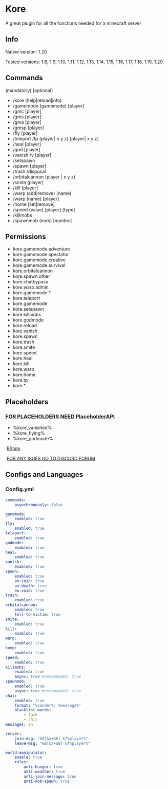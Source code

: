 # Kore

A great plugin for all the functions needed for a minecraft server

## Info

Native version: 1.20

Tested versions: 1.8, 1.9, 1.10, 1.11. 1.12, 1.13, 1.14, 1.15, 1.16, 1.17, 1.18, 1.19, 1.20

## Commands

(mandatory) [optional]

- /kore (help|reload|info)
- /gamemode (gamemode) [player]
- /gmc [player]
- /gms [player]
- /gma [player]
- /gmsp [player]
- /fly [player]
- /teleport /tp (player| x y z) [player| x y z]
- /heal [player]
- /god [player]
- /vanish /v [player]
- /setspawn
- /spawn [player]
- /trash /disposal
- /orbitalcannon (player | x y z)
- /smite (player)
- /kill [player]
- /warp (add|remove) (name)
- /warp (name) [player]
- /home [set|remove]
- /speed (value) [player] [type]
- /killmobs
- /spawnmob (mob) [number]

## Permissions

- kore.gamemode.adventure
- kore.gamemode.spectator
- kore.gamemode.creative
- kore.gamemode.survival
- kore.orbitalcannon
- kore.spawn.other
- kore.chatbypass
- kore.warp.admin
- kore.gamemode.*
- kore.teleport
- kore.gamemode
- kore.setspawn
- kore.killmobs
- kore.godmode
- kore.reload
- kore.vanish
- kore.spawn
- kore.trash
- kore.smite
- kore.speed
- kore.heal
- kore.kill
- kore.warp
- kore.home
- kore.tp
- kore.*

## Placeholders

### [FOR PLACEHOLDERS NEED PlaceholderAPI](https://www.spigotmc.org/resources/placeholderapi.6245/)

- %kore_vanished%
- %kore_flying%
- %kore_godmode%

​
[BStats](https://bstats.org/plugin/bukkit/Kore/18653)

​
[FOR ANY ISUES GO TO DISCORD FORUM](https://discord.gg/sR5QTmHQ2U)

## Configs and Languages

### Config.yml

```yaml
commands:
    asynchronously: false

gamemode:
    enabled: true
fly:
    enabled: true
teleport:
    enabled: true
godmode:
    enabled: true
heal:
    enabled: true
vanish:
    enabled: true
spawn:
    enabled: true
    on-join: true
    on-death: true
    on-void: true
trash:
    enabled: true
orbitalcannon:
    enabled: true
    tell-to-victim: true
smite:
    enabled: true
kill:
    enabled: true
warp:
    enabled: true
home:
    enabled: true
speed:
    enabled: true
killmobs:
    enabled: true
    async: true #recomanded: true
spawnmob:
    enabled: true
    async: true #recomanded: true
chat:
    enabled: true
    format: "%sender%: %message%"
    blacklist-words:
        - fuck
        - shit
messages: en

server:
    join-msg: "&8[&a+&8] &f%player%"
    leave-msg: "&8[&a+&8] &f%player%"

world-manipulator:
    enable: true
    rules:
        anti-hunger: true
        anti-weather: true
        anti-join-message: true
        anti-mob-spawn: true

```

